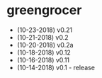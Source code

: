 # greengrocer

* (10-23-2018) v0.21
* (10-21-2018) v0.2
* (10-20-2018) v0.2a
* (10-18-2018) v0.12
* (10-16-2018) v0.11
* (10-14-2018) v0.1 - release
